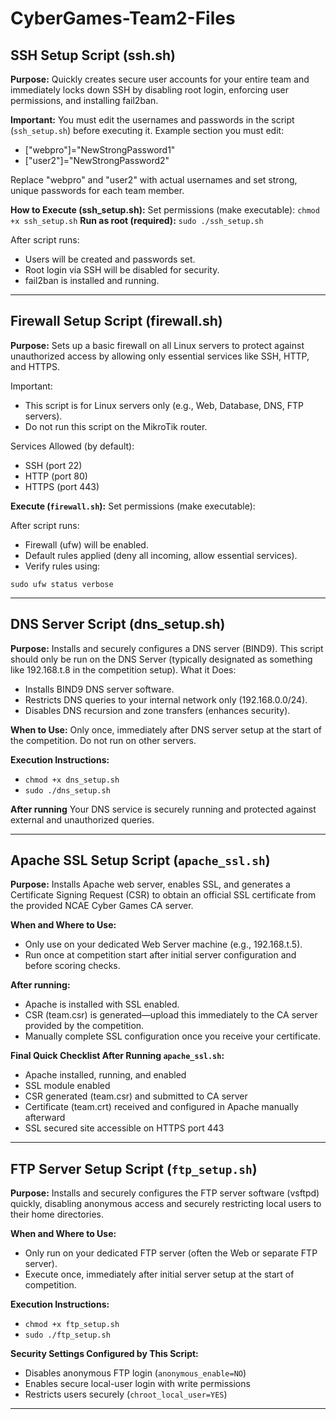 # CyberGames-Team2-Files

## SSH Setup Script (ssh.sh)
**Purpose:**
Quickly creates secure user accounts for your entire team and immediately locks down SSH by disabling root login, enforcing user permissions, and installing fail2ban.

**Important:**
You must edit the usernames and passwords in the script (`ssh_setup.sh`) before executing it.
Example section you must edit:
- ["webpro"]="NewStrongPassword1"
- ["user2"]="NewStrongPassword2"

Replace "webpro" and "user2" with actual usernames and set strong, unique passwords for each team member.

**How to Execute (ssh_setup.sh):**
Set permissions (make executable):
`chmod +x ssh_setup.sh`
**Run as root (required):**
`sudo ./ssh_setup.sh`

After script runs:
- Users will be created and passwords set.
- Root login via SSH will be disabled for security.
- fail2ban is installed and running.

---

## Firewall Setup Script (firewall.sh)

**Purpose:**
Sets up a basic firewall on all Linux servers to protect against unauthorized access by allowing only essential services like SSH, HTTP, and HTTPS.

Important:
- This script is for Linux servers only (e.g., Web, Database, DNS, FTP servers).
- Do not run this script on the MikroTik router.

Services Allowed (by default):
- SSH (port 22)
- HTTP (port 80)
- HTTPS (port 443)

**Execute (`firewall.sh`):**
Set permissions (make executable):

After script runs:
- Firewall (ufw) will be enabled.
- Default rules applied (deny all incoming, allow essential services).
- Verify rules using:

`sudo ufw status verbose`

---

## DNS Server Script (dns_setup.sh)

**Purpose:**
Installs and securely configures a DNS server (BIND9). This script should only be run on the DNS Server (typically designated as something like 192.168.t.8 in the competition setup).
What it Does:

- Installs BIND9 DNS server software.
- Restricts DNS queries to your internal network only (192.168.0.0/24).
- Disables DNS recursion and zone transfers (enhances security).

**When to Use:**
Only once, immediately after DNS server setup at the start of the competition.
Do not run on other servers.

**Execution Instructions:**
- `chmod +x dns_setup.sh`
- `sudo ./dns_setup.sh`

**After running**
Your DNS service is securely running and protected against external and unauthorized queries.

---

## Apache SSL Setup Script (`apache_ssl.sh`)

**Purpose:**
Installs Apache web server, enables SSL, and generates a Certificate Signing Request (CSR) to obtain an official SSL certificate from the provided NCAE Cyber Games CA server.

**When and Where to Use:**
- Only use on your dedicated Web Server machine (e.g., 192.168.t.5).
- Run once at competition start after initial server configuration and before scoring checks.

**After running:**
- Apache is installed with SSL enabled.
- CSR (team.csr) is generated—upload this immediately to the CA server provided by the competition.
- Manually complete SSL configuration once you receive your certificate.

**Final Quick Checklist After Running `apache_ssl.sh`:**
- Apache installed, running, and enabled
- SSL module enabled
- CSR generated (team.csr) and submitted to CA server
- Certificate (team.crt) received and configured in Apache manually afterward
- SSL secured site accessible on HTTPS port 443

---

## FTP Server Setup Script (`ftp_setup.sh`)
**Purpose:**
Installs and securely configures the FTP server software (vsftpd) quickly, disabling anonymous access and securely restricting local users to their home directories.

**When and Where to Use:**
- Only run on your dedicated FTP server (often the Web or separate FTP server).
- Execute once, immediately after initial server setup at the start of competition.

**Execution Instructions:**
- `chmod +x ftp_setup.sh`
- `sudo ./ftp_setup.sh`

**Security Settings Configured by This Script:**
- Disables anonymous FTP login (`anonymous_enable=NO`)
- Enables secure local-user login with write permissions
- Restricts users securely (`chroot_local_user=YES`)

---


